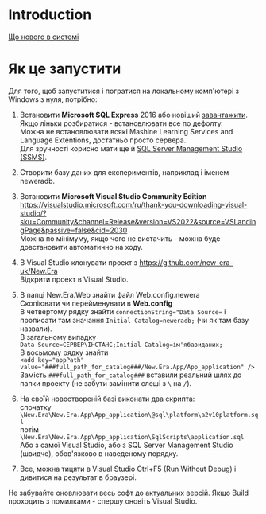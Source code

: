 ﻿# Introduction 

[Що нового в системі](releasenotes.md)

# Як це запустити
Для того, щоб запуститися і погратися на локальному комп'ютері з Windows з нуля, потрібно:

1. Встановити **Mіcrosoft SQL Express** 2016 або новіший 
[завантажити](https://www.microsoft.com/en-us/Download/details.aspx?id=101064).  
Якщо ліньки розбиратися - встановлювати все по дефолту.  
Можна не встановлювати всякі Mashine Learning Services and Language Extentions, достатньо просто сервера.  
Для зручності корисно мати ще й [SQL Server Management Studio (SSMS)](https://aka.ms/ssmsfullsetup). 

2. Створити базу даних для експериментів, наприклад і іменем neweradb.  

3. Встановити **Microsoft Visual Studio Community Edition**
https://visualstudio.microsoft.com/ru/thank-you-downloading-visual-studio/?sku=Community&channel=Release&version=VS2022&source=VSLandingPage&passive=false&cid=2030  
Можна по мінімуму, якщо чого не вистачить - можна буде довстановити автоматично на ходу.

4. В Visual Studio клонувати проект з https://github.com/new-era-uk/New.Era  
Відкрити проект в Visual Studio.

5. В папці New.Era.Web знайти файл Web.config.newera  
Скопіювати чи перейменувати в **Web.config**  
В четвертому рядку знайти `connectionString="Data Source=` і прописати там значання `Initial Catalog=neweradb;` (чи як там базу назвали).  
В загальному випадку  
`Data Source=СЕРВЕР\ІНСТАНС;Initial Catalog=ім'ябазиданих;`  
В восьмому рядку знайти  
`<add key="appPath" value="###full_path_for_catalog###/New.Era.App/App_application" />`  
Замість `###full_path_for_catalog###` вставили реальний шлях до папки проекту (не забути замінити слеші з `\` на `/`).

6. На своїй новоствореній базі виконати два скрипта:  
спочатку `\New.Era\New.Era.App\App_application\@sql\platform\a2v10platform.sql`  
потім `\New.Era\New.Era.App\App_application\SqlScripts\application.sql`  
Або з самої Visual Studio, або з SQL Server Management Studio (швидче), обов'язково в наведеному порядку.  

7. Все, можна тицяти в Visual Studio Ctrl+F5 (Run Without Debug) і дивитися на результат в браузері.


Не забувайте оновлювати весь софт до актуальних версій.
Якщо Build проходить з помилками - спершу оновіть Visual Studio.